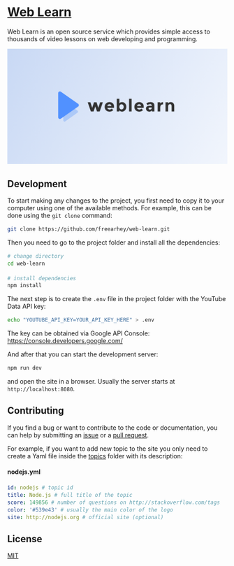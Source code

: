 # [Web Learn](https://web-learn.netlify.com/)

Web Learn is an open source service which provides simple access to thousands of video lessons on web developing and programming.

[![Web Learn](static/images/banner.png)](https://web-learn.netlify.com/)

## Development

To start making any changes to the project, you first need to copy it to your computer using one of the available methods. For example, this can be done using the `git clone` command:

```sh
git clone https://github.com/freearhey/web-learn.git
```

Then you need to go to the project folder and install all the dependencies:

```sh
# change directory
cd web-learn

# install dependencies
npm install
```

The next step is to create the `.env` file in the project folder with the YouTube Data API key:

```sh
echo "YOUTUBE_API_KEY=YOUR_API_KEY_HERE" > .env
```

The key can be obtained via Google API Console: https://console.developers.google.com/

And after that you can start the development server:

```sh
npm run dev
```

and open the site in a browser. Usually the server starts at `http://localhost:8080`.

## Contributing

If you find a bug or want to contribute to the code or documentation, you can help by submitting an [issue](https://github.com/freearhey/web-learn/issues) or a [pull request](https://github.com/freearhey/web-learn/pulls).

For example, if you want to add new topic to the site you only need to create a Yaml file inside the [topics](https://github.com/freearhey/web-learn/tree/master/src/topics) folder with its description:

#### nodejs.yml

```yml
id: nodejs # topic id
title: Node.js # full title of the topic
score: 149856 # number of questions on http://stackoverflow.com/tags
color: '#539e43' # usually the main color of the logo
site: http://nodejs.org # official site (optional)
```

## License

[MIT](https://github.com/freearhey/web-learn/blob/master/LICENSE)
